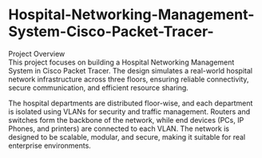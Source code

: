 # Hospital-Networking-Management-System-Cisco-Packet-Tracer-
Project Overview <br>
This project focuses on building a Hospital Networking Management System in Cisco Packet Tracer. The design simulates a real-world hospital network infrastructure across three floors, ensuring reliable connectivity, secure communication, and efficient resource sharing.

The hospital departments are distributed floor-wise, and each department is isolated using VLANs for security and traffic management. Routers and switches form the backbone of the network, while end devices (PCs, IP Phones, and printers) are connected to each VLAN. The network is designed to be scalable, modular, and secure, making it suitable for real enterprise environments.

